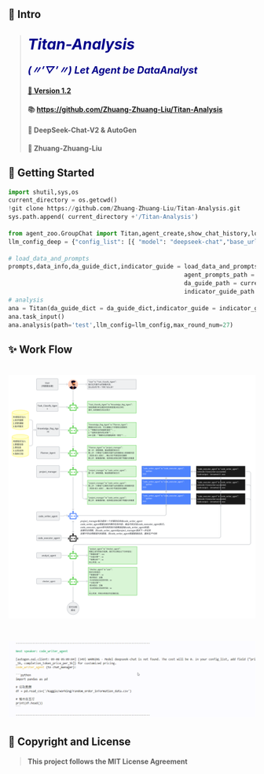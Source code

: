 
## 🤖 Intro
 
> ## <span style="color:darkblue; font-size:30px; font-weight:bold; font-style:italic;">Titan-Analysis</span>
> #### <span style="color:darkblue; font-size:20px; font-weight:bold; font-style:italic;">(〃’▽’〃) Let Agent be DataAnalyst</span>
> #### <a href="https://github.com/Zhuang-Zhuang-Liu/Titan-Analysis">🔗 Version 1.2</a>
> #### 📚 https://github.com/Zhuang-Zhuang-Liu/Titan-Analysis
> #### 🤝 DeepSeek-Chat-V2 & AutoGen
> #### 📢 Zhuang-Zhuang-Liu
 
   
## 🚀 Getting Started
```python
import shutil,sys,os
current_directory = os.getcwd()
!git clone https://github.com/Zhuang-Zhuang-Liu/Titan-Analysis.git
sys.path.append( current_directory +'/Titan-Analysis') 

from agent_zoo.GroupChat import Titan,agent_create,show_chat_history,load_data_and_prompts
llm_config_deep = {"config_list": [{ "model": "deepseek-chat","base_url": 'https://api.deepseek.com/v1',"api_key": "sk-xx","temperature": 1.0 }] }

# load_data_and_prompts
prompts,data_info,da_guide_dict,indicator_guide = load_data_and_prompts(dataset_card_path = current_directory +'/Titan-Analysis/dataset/',
                                                  agent_prompts_path = current_directory +'/Titan-Analysis/agent_zoo/agent_prompts.json',
                                                  da_guide_path = current_directory +'/Titan-Analysis/rag_zoo/data_analysis_guide_dict.json',
                                                  indicator_guide_path = current_directory +'/Titan-Analysis/rag_zoo/indicator_guide11.json' )
# analysis
ana = Titan(da_guide_dict = da_guide_dict,indicator_guide = indicator_guide,datacard=data_info,prompts=prompts,llm_config=llm_config)
ana.task_input()
ana.analysis(path='test',llm_config=llm_config,max_round_num=27)
```
  
## ✨ Work Flow
<h1 align="left">
<img src="https://github.com/Zhuang-Zhuang-Liu/Titan-Analysis/blob/main/picture/WorkFlow_CN_2408.png" width="800" alt="WorkFlow_CN_2408">
</h1>

<h1 align="left">
<img src="https://github.com/Zhuang-Zhuang-Liu/Titan-Analysis/blob/main/picture/test_gif.gif" width="800" alt="WorkFlow_CN_2408">
</h1>




   
## 🔐 Copyright and License
> #### This project follows the MIT License Agreement

